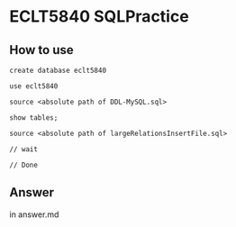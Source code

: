 # ECLT5840 SQLPractice

## How to use

```
create database eclt5840

use eclt5840

source <absolute path of DDL-MySQL.sql>

show tables;

source <absolute path of largeRelationsInsertFile.sql>

// wait

// Done
```


## Answer

in answer.md